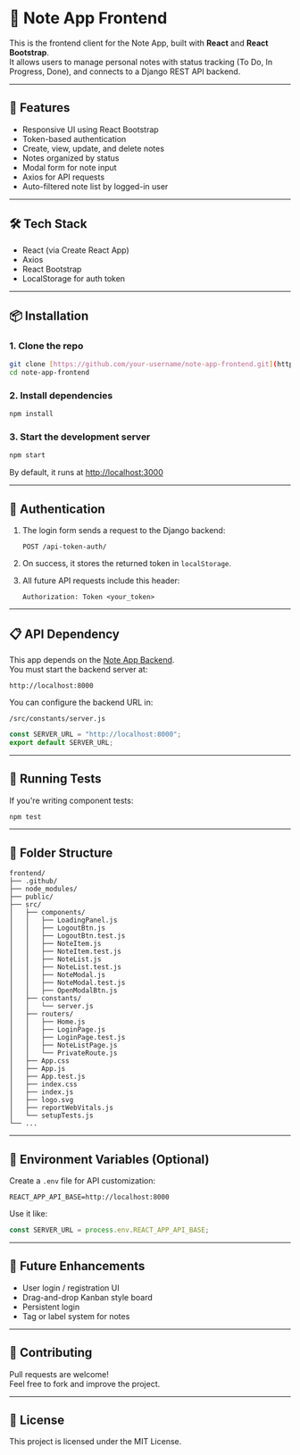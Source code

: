 # 📝 Note App Frontend

This is the frontend client for the Note App, built with **React** and **React Bootstrap**.  
It allows users to manage personal notes with status tracking (To Do, In Progress, Done), and connects to a Django REST API backend.

---

## 🚀 Features

- Responsive UI using React Bootstrap
- Token-based authentication
- Create, view, update, and delete notes
- Notes organized by status
- Modal form for note input
- Axios for API requests
- Auto-filtered note list by logged-in user

---

## 🛠 Tech Stack

- React (via Create React App)
- Axios
- React Bootstrap
- LocalStorage for auth token

---

## 📦 Installation

### 1. Clone the repo
```bash
git clone [https://github.com/your-username/note-app-frontend.git](https://github.com/goonle/cicd_frontend.git)
cd note-app-frontend
```

### 2. Install dependencies
```bash
npm install
```

### 3. Start the development server
```bash
npm start
```

By default, it runs at [http://localhost:3000](http://localhost:3000)

---

## 🔐 Authentication

1. The login form sends a request to the Django backend:
   ```
   POST /api-token-auth/
   ```

2. On success, it stores the returned token in `localStorage`.

3. All future API requests include this header:
   ```
   Authorization: Token <your_token>
   ```

---

## 📋 API Dependency

This app depends on the [Note App Backend](https://github.com/goonle/cicd_backend).  
You must start the backend server at:

```
http://localhost:8000
```

You can configure the backend URL in:

```
/src/constants/server.js
```

```js
const SERVER_URL = "http://localhost:8000";
export default SERVER_URL;
```

---

## 🧪 Running Tests

If you're writing component tests:

```bash
npm test
```

---

## 📁 Folder Structure

```
frontend/
├── .github/
├── node_modules/
├── public/
├── src/
│   ├── components/
│   │   ├── LoadingPanel.js
│   │   ├── LogoutBtn.js
│   │   ├── LogoutBtn.test.js
│   │   ├── NoteItem.js
│   │   ├── NoteItem.test.js
│   │   ├── NoteList.js
│   │   ├── NoteList.test.js
│   │   ├── NoteModal.js
│   │   ├── NoteModal.test.js
│   │   ├── OpenModalBtn.js
│   ├── constants/
│   │   └── server.js
│   ├── routers/
│   │   ├── Home.js
│   │   ├── LoginPage.js
│   │   ├── LoginPage.test.js
│   │   ├── NoteListPage.js
│   │   └── PrivateRoute.js
│   ├── App.css
│   ├── App.js
│   ├── App.test.js
│   ├── index.css
│   ├── index.js
│   ├── logo.svg
│   ├── reportWebVitals.js
│   └── setupTests.js
└── ...
```

---

## 🔄 Environment Variables (Optional)

Create a `.env` file for API customization:

```
REACT_APP_API_BASE=http://localhost:8000
```

Use it like:

```js
const SERVER_URL = process.env.REACT_APP_API_BASE;
```

---

## 📌 Future Enhancements

- User login / registration UI
- Drag-and-drop Kanban style board
- Persistent login
- Tag or label system for notes

---

## 🤝 Contributing

Pull requests are welcome!  
Feel free to fork and improve the project.

---

## 📄 License

This project is licensed under the MIT License.
